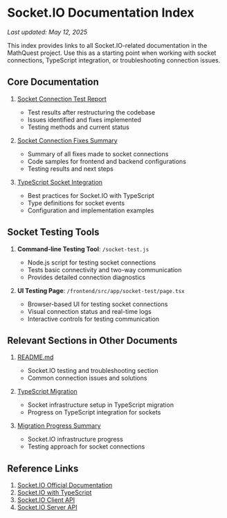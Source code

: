 # Socket.IO Documentation Index

*Last updated: May 12, 2025*

This index provides links to all Socket.IO-related documentation in the MathQuest project. Use this as a starting point when working with socket connections, TypeScript integration, or troubleshooting connection issues.

## Core Documentation

1. [Socket Connection Test Report](./socket-connection-test-report.md)
   - Test results after restructuring the codebase
   - Issues identified and fixes implemented
   - Testing methods and current status

2. [Socket Connection Fixes Summary](./socket-connection-fixes-summary.md)
   - Summary of all fixes made to socket connections
   - Code samples for frontend and backend configurations
   - Testing results and next steps

3. [TypeScript Socket Integration](./typescript-socket-integration.md)
   - Best practices for Socket.IO with TypeScript
   - Type definitions for socket events
   - Configuration and implementation examples

## Socket Testing Tools

1. **Command-line Testing Tool**: `/socket-test.js`
   - Node.js script for testing socket connections
   - Tests basic connectivity and two-way communication
   - Provides detailed connection diagnostics

2. **UI Testing Page**: `/frontend/src/app/socket-test/page.tsx`
   - Browser-based UI for testing socket connections
   - Visual connection status and real-time logs
   - Interactive controls for testing communication

## Relevant Sections in Other Documents

1. [README.md](./README.md#socketio-testing-and-troubleshooting)
   - Socket.IO testing and troubleshooting section
   - Common connection issues and solutions

2. [TypeScript Migration](./typescript-migration.md#233-typescript-socket-integration-completed)
   - Socket infrastructure setup in TypeScript migration
   - Progress on TypeScript integration for sockets

3. [Migration Progress Summary](./migration-progress-summary.md)
   - Socket.IO infrastructure progress
   - Testing approach for socket connections

## Reference Links

1. [Socket.IO Official Documentation](https://socket.io/docs/v4/)
2. [Socket.IO with TypeScript](https://socket.io/docs/v4/typescript/)
3. [Socket.IO Client API](https://socket.io/docs/v4/client-api/)
4. [Socket.IO Server API](https://socket.io/docs/v4/server-api/)
